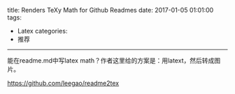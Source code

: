 title: Renders TeXy Math for Github Readmes
date: 2017-01-05 01:01:00
tags:
- Latex
categories:
- 推荐
---

能在readme.md中写latex math？作者这里给的方案是：用latext，然后转成图片。

https://github.com/leegao/readme2tex
